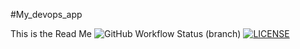 #My_devops_app

This is the Read Me
![GitHub Workflow Status (branch)](https://img.shields.io/github/actions/workflow/status/larissaspascascio/mydevops/main.yml?branch=master)
[![LICENSE](https://img.shields.io/github/license/larissaspascascio/mydevops.svg?style=flat-square)](https://github.com/larissaspascascio/mydevops/blob/master/LICENSE)